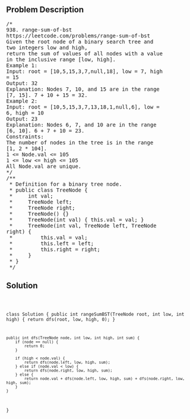<!--
<style>
  body { font-family: Arial, sans-serif; }
  .container { max-width: 100%; margin: 0 auto; padding: 10px; }
  .comment-block { max-width: 30%; background-color: #f9f9f9; padding: 10px; border-left: 5px solid #ccc; overflow-wrap: break-word; white-space: pre-wrap; }
  .code-block { background-color: #f4f4f4; padding: 10px; border: 1px solid #ddd; overflow-wrap: break-word; white-space: pre-wrap; }
</style>
-->

<div class='container'>
<h2>Problem Description</h2>
<div class='comment-block'>
<pre>
/*
938. range-sum-of-bst
https://leetcode.com/problems/range-sum-of-bst
Given the root node of a binary search tree and
two integers low and high,
return the sum of values of all nodes with a value
in the inclusive range [low, high].
Example 1:
Input: root = [10,5,15,3,7,null,18], low = 7, high
= 15
Output: 32
Explanation: Nodes 7, 10, and 15 are in the range
[7, 15]. 7 + 10 + 15 = 32.
Example 2:
Input: root = [10,5,15,3,7,13,18,1,null,6], low =
6, high = 10
Output: 23
Explanation: Nodes 6, 7, and 10 are in the range
[6, 10]. 6 + 7 + 10 = 23.
Constraints:
The number of nodes in the tree is in the range
[1, 2 * 104].
1 <= Node.val <= 105
1 <= low <= high <= 105
All Node.val are unique.
*/
/**
 * Definition for a binary tree node.
 * public class TreeNode {
 *     int val;
 *     TreeNode left;
 *     TreeNode right;
 *     TreeNode() {}
 *     TreeNode(int val) { this.val = val; }
 *     TreeNode(int val, TreeNode left, TreeNode
right) {
 *         this.val = val;
 *         this.left = left;
 *         this.right = right;
 *     }
 * }
 */
</pre>
</div>

<h2>Solution</h2>
<div class='code-block'>
<pre><code class='language-java'>

class Solution {
    public int rangeSumBST(TreeNode root, int low, int high) {
        return dfs(root, low, high, 0);
    }

    public int dfs(TreeNode node, int low, int high, int sum) {
        if (node == null) {
            return 0;
        }

        if (high < node.val) {
            return dfs(node.left, low, high, sum);
        } else if (node.val < low) {
            return dfs(node.right, low, high, sum);
        } else {
            return node.val + dfs(node.left, low, high, sum) + dfs(node.right, low, high, sum);
        }
    }
}</code></pre>
</div>
</div>
